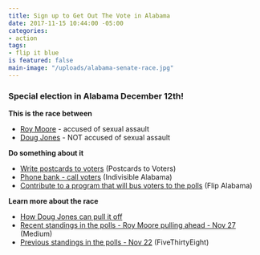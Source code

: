 ```yaml
---
title: Sign up to Get Out The Vote in Alabama
date: 2017-11-15 10:44:00 -05:00
categories:
- action
tags:
- flip it blue
is featured: false
main-image: "/uploads/alabama-senate-race.jpg"
---
```


### Special election in Alabama December 12th!

**This is the race between**
* [Roy Moore](http://bit.ly/2AeAYra) - accused of sexual assault
* [Doug Jones](https://dougjonesforsenate.com/doug/) - NOT accused of sexual assault 

**Do something about it**
* [Write postcards to voters](http://bit.ly/2Bu587I) (Postcards to Voters)
* [Phone bank - call voters](http://bit.ly/2ACEKeo) (Indivisible Alabama)
* [Contribute to a program that will bus voters to the polls](https://www.gofundme.com/eliminateroymoore) (Flip Alabama)

**Learn more about the race**
* [How Doug Jones can pull it off](http://politi.co/2hE8tf2)
* [Recent standings in the polls - Roy Moore pulling ahead - Nov 27](http://bit.ly/2zyqP4S) (Medium)
* [Previous standings in the polls - Nov 22](http://53eig.ht/2zwQqeu) (FiveThirtyEight)

